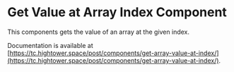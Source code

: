 # Get Value at Array Index Component

This components gets the value of an array at the given index.

Documentation is available at [https://tc.hightower.space/post/components/get-array-value-at-index/](https://tc.hightower.space/post/components/get-array-value-at-index/).
